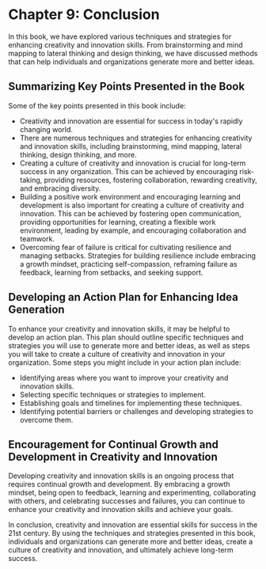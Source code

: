 Chapter 9: Conclusion
=====================

In this book, we have explored various techniques and strategies for enhancing creativity and innovation skills. From brainstorming and mind mapping to lateral thinking and design thinking, we have discussed methods that can help individuals and organizations generate more and better ideas.

Summarizing Key Points Presented in the Book
--------------------------------------------

Some of the key points presented in this book include:

* Creativity and innovation are essential for success in today's rapidly changing world.
* There are numerous techniques and strategies for enhancing creativity and innovation skills, including brainstorming, mind mapping, lateral thinking, design thinking, and more.
* Creating a culture of creativity and innovation is crucial for long-term success in any organization. This can be achieved by encouraging risk-taking, providing resources, fostering collaboration, rewarding creativity, and embracing diversity.
* Building a positive work environment and encouraging learning and development is also important for creating a culture of creativity and innovation. This can be achieved by fostering open communication, providing opportunities for learning, creating a flexible work environment, leading by example, and encouraging collaboration and teamwork.
* Overcoming fear of failure is critical for cultivating resilience and managing setbacks. Strategies for building resilience include embracing a growth mindset, practicing self-compassion, reframing failure as feedback, learning from setbacks, and seeking support.

Developing an Action Plan for Enhancing Idea Generation
-------------------------------------------------------

To enhance your creativity and innovation skills, it may be helpful to develop an action plan. This plan should outline specific techniques and strategies you will use to generate more and better ideas, as well as steps you will take to create a culture of creativity and innovation in your organization. Some steps you might include in your action plan include:

* Identifying areas where you want to improve your creativity and innovation skills.
* Selecting specific techniques or strategies to implement.
* Establishing goals and timelines for implementing these techniques.
* Identifying potential barriers or challenges and developing strategies to overcome them.

Encouragement for Continual Growth and Development in Creativity and Innovation
-------------------------------------------------------------------------------

Developing creativity and innovation skills is an ongoing process that requires continual growth and development. By embracing a growth mindset, being open to feedback, learning and experimenting, collaborating with others, and celebrating successes and failures, you can continue to enhance your creativity and innovation skills and achieve your goals.

In conclusion, creativity and innovation are essential skills for success in the 21st century. By using the techniques and strategies presented in this book, individuals and organizations can generate more and better ideas, create a culture of creativity and innovation, and ultimately achieve long-term success.
